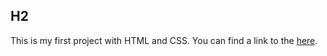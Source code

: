 ## H2
This is my first project with HTML and CSS. You can find a link to the [here](https://jamesgoforth.github.io/profile/).
